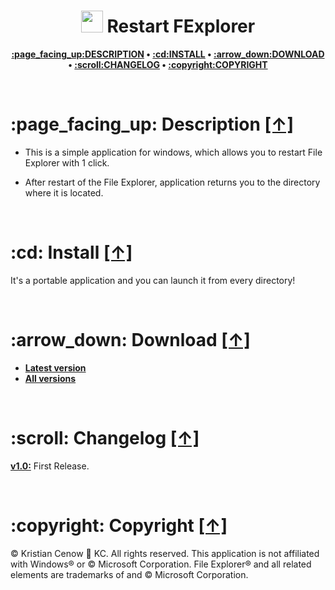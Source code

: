 <h1 align="center"><img src="https://raw.githubusercontent.com/kcenow/Restart-FExplorer/main/icon.ico" width="35px" height="35px"> Restart FExplorer</h1>
<p align="center"><b><a href="#page_facing_up-description-">:page_facing_up:DESCRIPTION</a> • <a href="#cd-install-">:cd:INSTALL</a> • <a href="#arrow_down-download-">:arrow_down:DOWNLOAD</a> • <a href="#scroll-changelog-">:scroll:CHANGELOG</a> • <a href="#copyright-copyright-">:copyright:COPYRIGHT</a></b></p>

<br />

<h1>:page_facing_up: Description <a href="#-restart-fexplorer" title="Go to Navigation">[↑]</a></h1>

* This is a simple application for windows, which allows you to restart File Explorer with 1 click.

* After restart of the File Explorer, application returns you to the directory where it is located.

<br />

<h1>:cd: Install <a href="#-restart-fexplorer" title="Go to Navigation">[↑]</a></h1>

It's a portable application and you can launch it from every directory!

<br />

<h1>:arrow_down: Download <a href="#-restart-fexplorer" title="Go to Navigation">[↑]</a></h1>

* <b>[Latest version](https://github.com/kcenow/Restart-FExplorer/releases/tag/v1.0 "Latest version")</b>
* <b>[All versions](https://github.com/kcenow/Restart-FExplorer/releases "All versions")</b>

<br />

<h1>:scroll: Changelog <a href="#-restart-fexplorer" title="Go to Navigation">[↑]</a></h1>

<b>[v1.0:](https://github.com/kcenow/Restart-FExplorer/releases/tag/v1.0 "Latest version")</b>	First Release.

<br />

<h1>:copyright: Copyright <a href="#-restart-fexplorer" title="Go to Navigation">[↑]</a></h1>
© Kristian Cenow &#128640; KC. All rights reserved. This application is not affiliated with Windows® or © Microsoft Corporation. File Explorer® and all related elements are trademarks of and © Microsoft Corporation.
